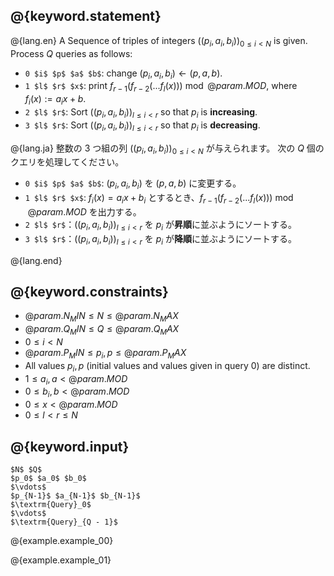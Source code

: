 ## @{keyword.statement}

@{lang.en}
A Sequence of triples of integers $\bigl((p_i, a_i, b_i)\bigr)_{0\leq i < N}$ is given. 
Process $Q$ queries as follows:

- `0 $i$ $p$ $a$ $b$`: change $(p_i,a_i,b_i) \gets (p,a,b)$.
- `1 $l$ $r$ $x$`: print $f_{r-1}(f_{r-2}(...f_l(x))) \bmod @{param.MOD}$, where $f_i(x) := a_ix + b$.
- `2 $l$ $r$`: Sort $\bigl((p_i, a_i, b_i)\bigr)_{l\leq i < r}$ so that $p_i$ is **increasing**. 
- `3 $l$ $r$`: Sort $\bigl((p_i, a_i, b_i)\bigr)_{l\leq i < r}$ so that $p_i$ is **decreasing**. 

@{lang.ja}
整数の $3$ つ組の列 $\bigl((p_i, a_i, b_i)\bigr)_{0\leq i < N}$ が与えられます。
次の $Q$ 個のクエリを処理してください。

- `0 $i$ $p$ $a$ $b$`: $(p_i, a_i, b_i)$ を $(p, a, b)$ に変更する。
- `1 $l$ $r$ $x$`: $f_i(x) = a_ix + b_i$ とするとき、$f_{r-1}(f_{r-2}(...f_l(x))) \bmod @{param.MOD}$ を出力する。
- `2 $l$ $r$`：$\bigl((p_i, a_i, b_i)\bigr)_{l\leq i < r}$ を $p_i$ が**昇順**に並ぶようにソートする。
- `3 $l$ $r$`：$\bigl((p_i, a_i, b_i)\bigr)_{l\leq i < r}$ を $p_i$ が**降順**に並ぶようにソートする。

@{lang.end}

## @{keyword.constraints}

- $@{param.N_MIN} \leq N \leq @{param.N_MAX}$
- $@{param.Q_MIN} \leq Q \leq @{param.Q_MAX}$
- $0 \leq i < N$
- $@{param.P_MIN} \leq p_i, p \leq @{param.P_MAX}$
- All values $p_i, p$ (initial values and values given in query 0) are distinct. 
- $1 \leq a_i, a < @{param.MOD}$
- $0 \leq b_i, b < @{param.MOD}$
- $0 \leq x < @{param.MOD}$
- $0 \leq l < r \leq N$

## @{keyword.input}

~~~
$N$ $Q$
$p_0$ $a_0$ $b_0$
$\vdots$
$p_{N-1}$ $a_{N-1}$ $b_{N-1}$
$\textrm{Query}_0$
$\vdots$
$\textrm{Query}_{Q - 1}$
~~~

@{example.example_00}

@{example.example_01}
